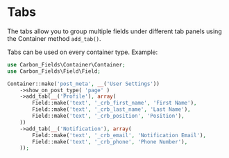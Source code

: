 # Tabs

The tabs allow you to group multiple fields under different tab panels using the Container method `add_tab()`.

Tabs can be used on every container type. Example:

```php
use Carbon_Fields\Container\Container;
use Carbon_Fields\Field\Field;

Container::make('post_meta', __('User Settings'))
	->show_on_post_type( 'page' )
	->add_tab(__('Profile'), array(
		Field::make('text', '_crb_first_name', 'First Name'),
		Field::make('text', '_crb_last_name', 'Last Name'),
		Field::make('text', '_crb_position', 'Position'),
	))
	->add_tab(__('Notification'), array(
		Field::make('text', '_crb_email', 'Notification Email'),
		Field::make('text', '_crb_phone', 'Phone Number'),
	));
```